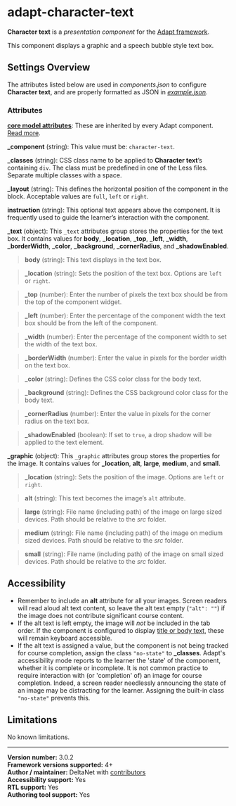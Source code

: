 # adapt-character-text

**Character text** is a *presentation component* for the [Adapt framework](https://github.com/adaptlearning/adapt_framework).   

This component displays a graphic and a speech bubble style text box.

## Settings Overview

The attributes listed below are used in *components.json* to configure **Character text**, and are properly formatted as JSON in [*example.json*](https://github.com/deltanet/adapt-character-text/blob/master/example.json).

### Attributes

[**core model attributes**](https://github.com/adaptlearning/adapt_framework/wiki/Core-model-attributes): These are inherited by every Adapt component. [Read more](https://github.com/adaptlearning/adapt_framework/wiki/Core-model-attributes).

**_component** (string): This value must be: `character-text`.

**_classes** (string): CSS class name to be applied to **Character text**’s containing `div`. The class must be predefined in one of the Less files. Separate multiple classes with a space.

**_layout** (string): This defines the horizontal position of the component in the block. Acceptable values are `full`, `left` or `right`.  

**instruction** (string): This optional text appears above the component. It is frequently used to guide the learner’s interaction with the component.

**_text** (object):  This `_text` attributes group stores the properties for the text box. It contains values for **body**, **_location**, **_top**, **_left**, **_width**, **_borderWidth**, **_color**, **_background**, **_cornerRadius**, and **_shadowEnabled**.  

>**body** (string): This text displays in the text box.  

>**_location** (string): Sets the position of the text box. Options are `left` or `right`.  

>**_top** (number): Enter the number of pixels the text box should be from the top of the component widget.

>**_left** (number): Enter the percentage of the component width the text box should be from the left of the component.  

>**_width** (number): Enter the percentage of the component width to set the width of the text box.

>**_borderWidth** (number): Enter the value in pixels for the border width on the text box.

>**_color** (string): Defines the CSS color class for the body text.  

>**_background** (string): Defines the CSS background color class for the body text.  

>**_cornerRadius** (number): Enter the value in pixels for the corner radius on the text box.  

>**_shadowEnabled** (boolean): If set to `true`, a drop shadow will be applied to the text element.  

**_graphic** (object):  This `_graphic` attributes group stores the properties for the image. It contains values for **_location**, **alt**, **large**, **medium**, and **small**.  

>**_location** (string): Sets the position of the image. Options are `left` or `right`.

>**alt** (string): This text becomes the image’s `alt` attribute.  

>**large** (string): File name (including path) of the image on large sized devices. Path should be relative to the *src* folder.  

>**medium** (string): File name (including path) of the image on medium sized devices. Path should be relative to the *src* folder.  

>**small** (string): File name (including path) of the image on small sized devices. Path should be relative to the *src* folder.  

## Accessibility
+ Remember to include an **alt** attribute for all your images. Screen readers will read aloud alt text content, so leave the alt text empty (`"alt": ""`) if the image does not contribute significant course content.  
+ If the alt text is left empty, the image will *not* be included in the tab order. If the component is configured to display [title or body text]((https://github.com/adaptlearning/adapt_framework/wiki/Core-model-attributes)), these will remain keyboard accessible.  
+ If the alt text is assigned a value, but the component is not being tracked for course completion, assign the class `"no-state"` to **_classes**. Adapt's accessibility mode reports to the learner the 'state' of the component, whether it is complete or incomplete. It is not common practice to require interaction with (or 'completion' of) an image for course completion. Indeed, a screen reader needlessly announcing the state of an image may be distracting for the learner. Assigning the built-in class `"no-state"` prevents this.  

## Limitations

No known limitations.  

----------------------------
**Version number:**  3.0.2    
**Framework versions supported:**  4+    
**Author / maintainer:** DeltaNet with [contributors](https://github.com/deltanet/adapt-character-text/graphs/contributors)     
**Accessibility support:** Yes  
**RTL support:** Yes  
**Authoring tool support:** Yes  
